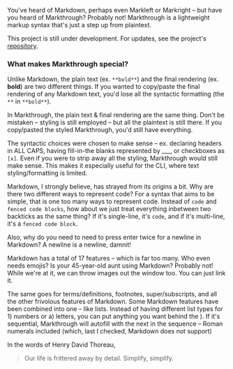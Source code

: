 You've heard of Markdown, perhaps even Markleft or Markright – but have you heard of Markthrough? Probably not! Markthrough is a lightweight markup syntax that's just a step up from plaintext.

This project is still under development. For updates, see the project's [repository](https://github.com/markthrough/Markthrough.github.io).

### What makes Markthrough special?
Unlike Markdown, the plain text (ex. `**bold**`) and the final rendering (ex. **bold**) are two different things. If you wanted to copy/paste the final rendering of any Markdown text, you'd lose all the syntactic formatting (the `**` in `**bold**`).


In Markthrough, the plain text & final rendering are the same thing. Don't be mistaken – styling is still employed – but all the plaintext is still there. If you copy/pasted the styled Markthrough, you'd still have everything.


The syntactic choices were chosen to make sense – ex. declaring headers in ALL CAPS, having fill-in-the blanks represented by ___, or checkboxes as `[x]`. Even if you were to strip away all the styling, Markthrough would still make sense. This makes it especially useful for the CLI, where text styling/formatting is limited.


Markdown, I strongly believe, has strayed from its origins a bit. Why are there two different ways to represent code? For a syntax that aims to be simple, that is one too many ways to represent code. Instead of `code` and `fenced code blocks`, how about we just treat everything inbetween two backticks as the same thing? If it's single-line, it's `code`, and if it's multi-line, it's a `fenced code block`.

Also, why do you need to need to press enter twice for a newline in Markdown? A newline is a newline, damnit!


Markdown has a total of 17 features – which is far too many. Who even needs emojis? Is your 45-year-old aunt using Markdown? Probably not! While we're at it, we can throw images out the window too. You can just link it.


The same goes for terms/definitions, footnotes, super/subscripts, and all the other frivolous features of Markdown. Some Markdown features have been combined into one – like lists. Instead of having different list types for 1) numbers or a) letters, you can put anything you want behind the ). If it's sequential, Markthrough will autofill with the next in the sequence – Roman numerals included (which, last I checked, Markdown does not support)


In the words of Henry David Thoreau,

> Our life is frittered away by detail. Simplify, simplify.
